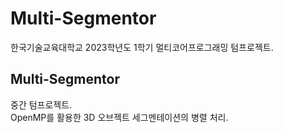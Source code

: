 # Multi-Segmentor
한국기술교육대학교 2023학년도 1학기 멀티코어프로그래밍 텀프로젝트.  

## Multi-Segmentor
중간 텀프로젝트.  
OpenMP를 활용한 3D 오브젝트 세그멘테이션의 병렬 처리.